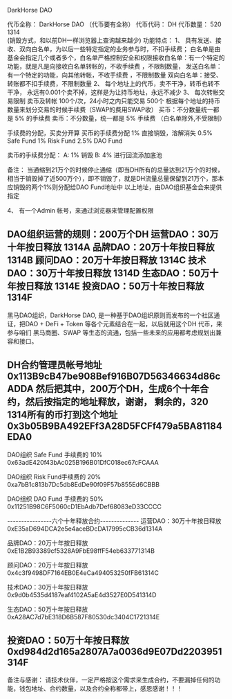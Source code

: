 DarkHorse DAO

代币全称： DarkHorse DAO （代币要有全称）
代币代码： DH
代币数量： 520 1314  
(销毁方式，和以前DH一样浏览器上查询越来越少)
功能特点：
1、	具有发送、接收、双向白名单，为以后一些特定指定的业务参与时，不扣手续费； 白名单是由基金会指定几个或者多个，白名单严格控制安全和权限接收白名单：有一个特定的功能，就是凡是向接收白名单转帐的，不收手续费 ，不限制数量，
发送白名单：有一个特定的功能，向其他转帐，不收手续费 ，不限制数量     双向白名单：接受、转账都不扣手续费，不限制数量
2、	每个地址上的代币，卖不干净，转币也转不干净，
永远有0.001个卖不掉，这样是为让持币地址，永远不减少
3、	每次转帐交易限制
卖币及转帐 100个/次，24小时之内只能交易 500个
根据每个地址的持币数量来划分交易的时候手续费（SWAP的费用SWAP收）
      买币：不分数量统一都是  5% 的手续费
卖币：不分数量，统一都是 5% 手续费
             （白名单除外,不受限制）

手续费的分配，买卖分开算
   买币的手续费分配
   1% 直接销毁，溶解消失
   0.5%  Safe Fund
   1%  Risk Fund
   2.5%  DAO Fund

卖币的手续费分配：
A: 1% 销毁
B: 4% 进行回流添加底池

 备注：
    当通缩到21万个的时候停止通缩（即当DH所有的总量达到21万个的时候，相当于销毁掉了近500万个），即不销毁了，就是DH流量总量保留到21万个，那本应销毁的两个1%则分配给DAO Fund地址中
以上地址，由DAO组织基金会来提供指定

4、	有一个Admin 帐号，来通过浏览器来管理配置权限

DAO组织运营的规则：200万个DH
        运营DAO：30万十年按日释放  1314A
品牌DAO：20万十年按日释放  1314B 
顾问DAO：20万十年按日释放  1314C
技术DAO：30万十年按日释放  1314D
     生态DAO：50万十年按日释放  1314E
投资DAO：50万十年按日释放  1314F
   -----------------------------------------
黑马DAO组织，DarkHorse DAO, 是一种基于DAO组织原则而发布的一个社区通证，把DAO + DeFi + Token 等各个元素结合在一起，以后就用这个DH 代币，来参与咱们 黑马商圈、SWAP 等生态的流通，包括一些未来的应用都考虑规划出兼容和接口。

DH合约管理员帐号地址
0x113B9cB47be908Bef916B07D56346634d86cADDA
   然后把其中，200万个DH，生成6个十年合约，然后按指定的地址释放，谢谢，
剩余的，320 1314所有的币打到这个地址
0x3b05B9BA492EFf3A28D5FCFf479a5BA81184EDA0
------------------------------------------
DAO组织 Safe Fund 手续费的 10%
0x63adE420f43bAc025B196B01DfC018ec67cFCAAA

DAO组织 Risk Fund手续费的 20%
0xa7bB1c813b7Dc5db8EdDe90f09F57b855Ed6CBBB

DAO组织 DAO Fund 手续费的 50%
0x11251B98C6F5060cD1EbAdb7Def68083eD33CCCC


----------------六个十年释放合约--------------
运营DAO：30万十年按日释放 
0xE35aD694DCA2e5e4aceBDcDA17995cCB36d1314A

品牌DAO：20万十年按日释放 
0xE1B2B93389cf5328A9FbE98ffF54eb633771314B

顾问DAO：20万十年按日释放 
0x4c3f9498DF7164EB0E4eCa494053250fFB61314C

技术DAO：30万十年按日释放 
0x9d0b4535d4187eaf4102A5aE4d3527E0D541314D

生态DAO：50万十年按日释放 
0xA28AC7d7bE318D6B587F80530dc3404C1721314E

投资DAO：50万十年按日释放 
0xd984d2d165a2807A7a0036d9E07Dd2203951314F
---------------------------------------------------------
备注与感谢：
    请技术伙伴，一定严格按这个需求来生成合约，不要漏掉任何的功能，钱包地址、合约数量，以及合约全称都带上，感恩感谢！！！
